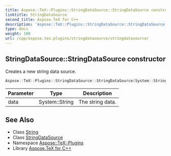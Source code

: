 ```yaml
---
title: Aspose::TeX::Plugins::StringDataSource::StringDataSource constructor
linktitle: StringDataSource
second_title: Aspose.TeX for C++
description: 'Aspose::TeX::Plugins::StringDataSource::StringDataSource constructor. Creates a new string data source in C++.'
type: docs
weight: 100
url: /cpp/aspose.tex.plugins/stringdatasource/stringdatasource/
---
```

## StringDataSource::StringDataSource constructor


Creates a new string data source.

```cpp
Aspose::TeX::Plugins::StringDataSource::StringDataSource(System::String data)
```


| Parameter | Type | Description |
| --- | --- | --- |
| data | System::String | The string data. |

## See Also

* Class [String](../../../system/string/)
* Class [StringDataSource](../)
* Namespace [Aspose::TeX::Plugins](../../)
* Library [Aspose.TeX for C++](../../../)
